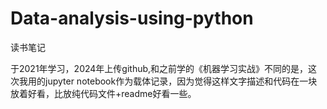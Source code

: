 # __Data-analysis-using-python__
读书笔记

于2021年学习，2024年上传github,和之前学的《机器学习实战》不同的是，这次我用的jupyter notebook作为载体记录，因为觉得这样文字描述和代码在一块放着好看，比放纯代码文件+readme好看一些。
